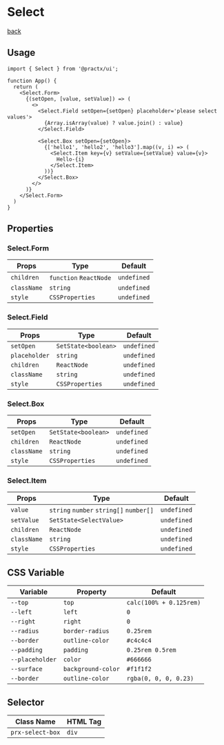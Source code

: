 # Select
[back](./index.md)

## Usage
```tsx
import { Select } from '@practx/ui';

function App() {
  return (
    <Select.Form>
      {(setOpen, [value, setValue]) => (
        <>
          <Select.Field setOpen={setOpen} placeholder='please select values'>
            {Array.isArray(value) ? value.join() : value}
          </Select.Field>

          <Select.Box setOpen={setOpen}>
            {['hello1', 'hello2', 'hello3'].map((v, i) => (
              <Select.Item key={v} setValue={setValue} value={v}>
                Hello-{i}
              </Select.Item>
            ))}
          </Select.Box>
        </>
      )}
    </Select.Form>
  )
}
```

## Properties
### Select.Form
| Props       | Type                   | Default     |
|-------------|------------------------|-------------|
| `children`  | `function` `ReactNode` | `undefined` |
| `className` | `string`               | `undefined` |
| `style`     | `CSSProperties`        | `undefined` |
### Select.Field
| Props         | Type                | Default     |
|---------------|---------------------|-------------|
| `setOpen`     | `SetState<boolean>` | `undefined` |
| `placeholder` | `string`            | `undefined` |
| `children`    | `ReactNode`         | `undefined` |
| `className`   | `string`            | `undefined` |
| `style`       | `CSSProperties`     | `undefined` |
### Select.Box
| Props       | Type                | Default     |
|-------------|---------------------|-------------|
| `setOpen`   | `SetState<boolean>` | `undefined` |
| `children`  | `ReactNode`         | `undefined` |
| `className` | `string`            | `undefined` |
| `style`     | `CSSProperties`     | `undefined` |
### Select.Item
| Props       | Type                                    | Default     |
|-------------|-----------------------------------------|-------------|
| `value`     | `string` `number` `string[]` `number[]` | `undefined` |
| `setValue`  | `SetState<SelectValue>`                 | `undefined` |
| `children`  | `ReactNode`                             | `undefined` |
| `className` | `string`                                | `undefined` |
| `style`     | `CSSProperties`                         | `undefined` |

## CSS Variable
| Variable        | Property           | Default                 |
|-----------------|--------------------|-------------------------|
| `--top`         | `top`              | `calc(100% + 0.125rem)` |
| `--left`        | `left`             | `0`                     |
| `--right`       | `right`            | `0`                     |
| `--radius`      | `border-radius`    | `0.25rem`               |
| `--border`      | `outline-color`    | `#c4c4c4`               |
| `--padding`     | `padding`          | `0.25rem 0.5rem`        |
| `--placeholder` | `color`            | `#666666`               |
| `--surface`     | `background-color` | `#f1f1f2`               |
| `--border`      | `outline-color`    | `rgba(0, 0, 0, 0.23)`   |

## Selector
| Class Name       | HTML Tag |
|------------------|----------|
| `prx-select-box` | `div`    |
